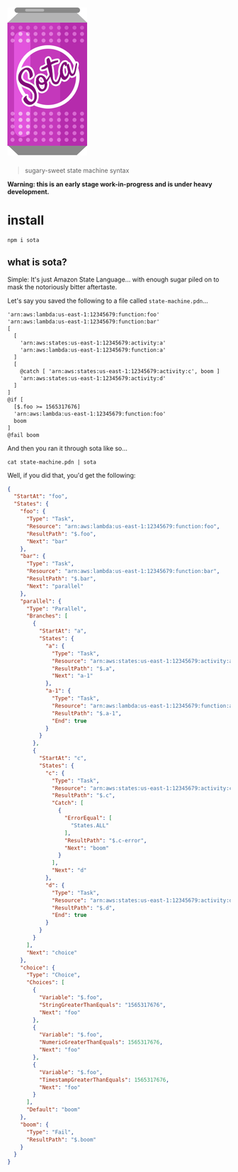 # ![State of the Arg](sota.png?raw=true)

> sugary-sweet state machine syntax

**Warning: this is an early stage work-in-progress and is under heavy development.**

# install

```sh
npm i sota
```

## what is sota?

Simple: It's just Amazon State Language... with enough sugar piled on
to mask the notoriously bitter aftertaste.

Let's say you saved the following to a file called `state-machine.pdn`...

```
'arn:aws:lambda:us-east-1:12345679:function:foo'
'arn:aws:lambda:us-east-1:12345679:function:bar'
[
  [
    'arn:aws:states:us-east-1:12345679:activity:a'
    'arn:aws:lambda:us-east-1:12345679:function:a'
  ]
  [
    @catch [ 'arn:aws:states:us-east-1:12345679:activity:c', boom ]
    'arn:aws:states:us-east-1:12345679:activity:d'
  ]
]
@if [
  [$.foo >= 1565317676]
  'arn:aws:lambda:us-east-1:12345679:function:foo'
  boom
]
@fail boom
```

And then you ran it through sota like so...

```
cat state-machine.pdn | sota
```

Well, if you did that, you'd get the following:

```json
{
  "StartAt": "foo",
  "States": {
    "foo": {
      "Type": "Task",
      "Resource": "arn:aws:lambda:us-east-1:12345679:function:foo",
      "ResultPath": "$.foo",
      "Next": "bar"
    },
    "bar": {
      "Type": "Task",
      "Resource": "arn:aws:lambda:us-east-1:12345679:function:bar",
      "ResultPath": "$.bar",
      "Next": "parallel"
    },
    "parallel": {
      "Type": "Parallel",
      "Branches": [
        {
          "StartAt": "a",
          "States": {
            "a": {
              "Type": "Task",
              "Resource": "arn:aws:states:us-east-1:12345679:activity:a",
              "ResultPath": "$.a",
              "Next": "a-1"
            },
            "a-1": {
              "Type": "Task",
              "Resource": "arn:aws:lambda:us-east-1:12345679:function:a",
              "ResultPath": "$.a-1",
              "End": true
            }
          }
        },
        {
          "StartAt": "c",
          "States": {
            "c": {
              "Type": "Task",
              "Resource": "arn:aws:states:us-east-1:12345679:activity:c",
              "ResultPath": "$.c",
              "Catch": [
                {
                  "ErrorEqual": [
                    "States.ALL"
                  ],
                  "ResultPath": "$.c-error",
                  "Next": "boom"
                }
              ],
              "Next": "d"
            },
            "d": {
              "Type": "Task",
              "Resource": "arn:aws:states:us-east-1:12345679:activity:d",
              "ResultPath": "$.d",
              "End": true
            }
          }
        }
      ],
      "Next": "choice"
    },
    "choice": {
      "Type": "Choice",
      "Choices": [
        {
          "Variable": "$.foo",
          "StringGreaterThanEquals": "1565317676",
          "Next": "foo"
        },
        {
          "Variable": "$.foo",
          "NumericGreaterThanEquals": 1565317676,
          "Next": "foo"
        },
        {
          "Variable": "$.foo",
          "TimestampGreaterThanEquals": 1565317676,
          "Next": "foo"
        }
      ],
      "Default": "boom"
    },
    "boom": {
      "Type": "Fail",
      "ResultPath": "$.boom"
    }
  }
}
```

